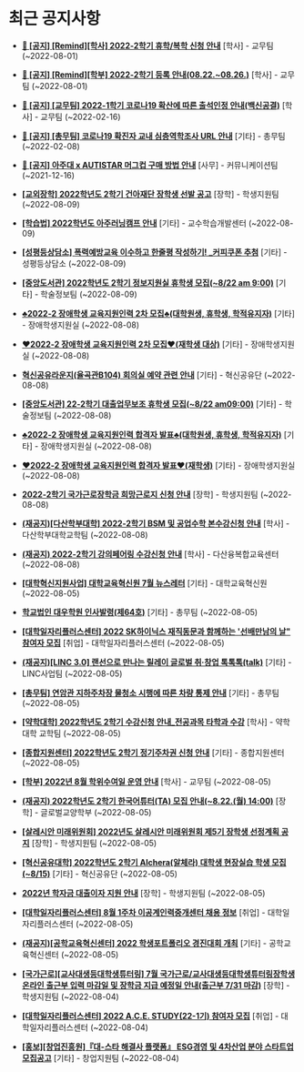 # 최근 공지사항

* **[📌 [공지] [Remind][학사] 2022-2학기 휴학/복학 신청 안내](http://ajou.ac.kr/kr/ajou/notice.do?mode=view&amp;articleNo=202390&amp;article.offset=0&amp;articleLimit=30)**
 [학사] - 교무팀 (~2022-08-01)

* **[📌 [공지] [Remind][학부] 2022-2학기 등록 안내(08.22.~08.26.)](http://ajou.ac.kr/kr/ajou/notice.do?mode=view&amp;articleNo=202388&amp;article.offset=0&amp;articleLimit=30)**
 [학사] - 교무팀 (~2022-08-01)

* **[📌 [공지] [교무팀] 2022-1학기 코로나19 확산에 따른 출석인정 안내(백신공결)](http://ajou.ac.kr/kr/ajou/notice.do?mode=view&amp;articleNo=180913&amp;article.offset=0&amp;articleLimit=30)**
 [학사] - 교무팀 (~2022-02-16)

* **[📌 [공지] [총무팀] 코로나19 확진자 교내 심층역학조사 URL 안내](http://ajou.ac.kr/kr/ajou/notice.do?mode=view&amp;articleNo=180493&amp;article.offset=0&amp;articleLimit=30)**
 [기타] - 총무팀 (~2022-02-08)

* **[📌 [공지] 아주대 x AUTISTAR 머그컵 구매 방법 안내](http://ajou.ac.kr/kr/ajou/notice.do?mode=view&amp;articleNo=147976&amp;article.offset=0&amp;articleLimit=30)**
 [사무] - 커뮤니케이션팀 (~2021-12-16)

* **[[교외장학] 2022학년도 2학기 건아재단 장학생 선발 공고](http://ajou.ac.kr/kr/ajou/notice.do?mode=view&amp;articleNo=202630&amp;article.offset=0&amp;articleLimit=30)**
 [장학] - 학생지원팀 (~2022-08-09)

* **[[학습법] 2022학년도 아주러닝캠프 안내](http://ajou.ac.kr/kr/ajou/notice.do?mode=view&amp;articleNo=202627&amp;article.offset=0&amp;articleLimit=30)**
 [기타] - 교수학습개발센터 (~2022-08-09)

* **[[성평등상담소] 폭력예방교육 이수하고 한줄평 작성하기! _커피쿠폰 추첨](http://ajou.ac.kr/kr/ajou/notice.do?mode=view&amp;articleNo=202625&amp;article.offset=0&amp;articleLimit=30)**
 [기타] - 성평등상담소 (~2022-08-09)

* **[[중앙도서관] 2022학년도 2학기 정보지원실 휴학생 모집(~8/22 am 9:00)](http://ajou.ac.kr/kr/ajou/notice.do?mode=view&amp;articleNo=202624&amp;article.offset=0&amp;articleLimit=30)**
 [기타] - 학술정보팀 (~2022-08-09)

* **[♣2022-2 장애학생 교육지원인력 2차 모집♣(대학원생, 휴학생, 학적유지자)](http://ajou.ac.kr/kr/ajou/notice.do?mode=view&amp;articleNo=202616&amp;article.offset=0&amp;articleLimit=30)**
 [기타] - 장애학생지원실 (~2022-08-08)

* **[♥2022-2 장애학생 교육지원인력 2차 모집♥(재학생 대상)](http://ajou.ac.kr/kr/ajou/notice.do?mode=view&amp;articleNo=202615&amp;article.offset=0&amp;articleLimit=30)**
 [기타] - 장애학생지원실 (~2022-08-08)

* **[혁신공유라운지(율곡관B104) 회의실 예약 관련 안내](http://ajou.ac.kr/kr/ajou/notice.do?mode=view&amp;articleNo=202610&amp;article.offset=0&amp;articleLimit=30)**
 [기타] - 혁신공유단 (~2022-08-08)

* **[[중앙도서관] 22-2학기 대출업무보조 휴학생 모집(~8/22 am09:00)](http://ajou.ac.kr/kr/ajou/notice.do?mode=view&amp;articleNo=202603&amp;article.offset=0&amp;articleLimit=30)**
 [기타] - 학술정보팀 (~2022-08-08)

* **[♣2022-2 장애학생 교육지원인력 합격자 발표♣(대학원생, 휴학생, 학적유지자)](http://ajou.ac.kr/kr/ajou/notice.do?mode=view&amp;articleNo=202594&amp;article.offset=0&amp;articleLimit=30)**
 [기타] - 장애학생지원실 (~2022-08-08)

* **[♥2022-2 장애학생 교육지원인력 합격자 발표♥(재학생)](http://ajou.ac.kr/kr/ajou/notice.do?mode=view&amp;articleNo=202593&amp;article.offset=0&amp;articleLimit=30)**
 [기타] - 장애학생지원실 (~2022-08-08)

* **[2022-2학기 국가근로장학금 희망근로지 신청 안내](http://ajou.ac.kr/kr/ajou/notice.do?mode=view&amp;articleNo=202592&amp;article.offset=0&amp;articleLimit=30)**
 [장학] - 학생지원팀 (~2022-08-08)

* **[(재공지)[다산학부대학] 2022-2학기 BSM 및 공업수학 본수강신청 안내](http://ajou.ac.kr/kr/ajou/notice.do?mode=view&amp;articleNo=202591&amp;article.offset=0&amp;articleLimit=30)**
 [학사] - 다산학부대학교학팀 (~2022-08-08)

* **[(재공지) 2022-2학기 강의페어링 수강신청 안내](http://ajou.ac.kr/kr/ajou/notice.do?mode=view&amp;articleNo=202589&amp;article.offset=0&amp;articleLimit=30)**
 [학사] - 다산융복합교육센터 (~2022-08-08)

* **[[대학혁신지원사업] 대학교육혁신원 7월 뉴스레터](http://ajou.ac.kr/kr/ajou/notice.do?mode=view&amp;articleNo=202581&amp;article.offset=0&amp;articleLimit=30)**
 [기타] - 대학교육혁신원 (~2022-08-05)

* **[학교법인 대우학원 인사발령(제64호)](http://ajou.ac.kr/kr/ajou/notice.do?mode=view&amp;articleNo=202574&amp;article.offset=0&amp;articleLimit=30)**
 [기타] - 총무팀 (~2022-08-05)

* **[[대학일자리플러스센터] 2022 SK하이닉스 재직동문과 함께하는 &#x27;선배만남의 날&quot; 참여자 모집](http://ajou.ac.kr/kr/ajou/notice.do?mode=view&amp;articleNo=202569&amp;article.offset=0&amp;articleLimit=30)**
 [취업] - 대학일자리플러스센터 (~2022-08-05)

* **[(재공지)[LINC 3.0] 랜선으로 만나는 릴레이 글로벌 취·창업 톡톡톡(talk)](http://ajou.ac.kr/kr/ajou/notice.do?mode=view&amp;articleNo=202568&amp;article.offset=0&amp;articleLimit=30)**
 [기타] - LINC사업팀 (~2022-08-05)

* **[[총무팀] 연암관 지하주차장 물청소 시행에 따른 차량 통제 안내](http://ajou.ac.kr/kr/ajou/notice.do?mode=view&amp;articleNo=202566&amp;article.offset=0&amp;articleLimit=30)**
 [기타] - 총무팀 (~2022-08-05)

* **[[약학대학] 2022학년도 2학기 수강신청 안내_전공과목 타학과 수강](http://ajou.ac.kr/kr/ajou/notice.do?mode=view&amp;articleNo=202562&amp;article.offset=0&amp;articleLimit=30)**
 [학사] - 약학대학 교학팀 (~2022-08-05)

* **[[종합지원센터] 2022학년도 2학기 정기주차권 신청 안내](http://ajou.ac.kr/kr/ajou/notice.do?mode=view&amp;articleNo=202553&amp;article.offset=0&amp;articleLimit=30)**
 [기타] - 종합지원센터 (~2022-08-05)

* **[[학부] 2022년 8월 학위수여일 운영 안내](http://ajou.ac.kr/kr/ajou/notice.do?mode=view&amp;articleNo=202552&amp;article.offset=0&amp;articleLimit=30)**
 [학사] - 교무팀 (~2022-08-05)

* **[(재공지) 2022학년도 2학기 한국어튜터(TA) 모집 안내(~8.22.(월) 14:00)](http://ajou.ac.kr/kr/ajou/notice.do?mode=view&amp;articleNo=202551&amp;article.offset=0&amp;articleLimit=30)**
 [장학] - 글로벌교양학부 (~2022-08-05)

* **[[살레시안 미래위원회] 2022년도 살레시안 미래위원회 제5기 장학생 선정계획 공지](http://ajou.ac.kr/kr/ajou/notice.do?mode=view&amp;articleNo=202548&amp;article.offset=0&amp;articleLimit=30)**
 [장학] - 학생지원팀 (~2022-08-05)

* **[[혁신공유대학] 2022학년도 2학기 Alchera(알체라) 대학생 현장실습 학생 모집(~8/15)](http://ajou.ac.kr/kr/ajou/notice.do?mode=view&amp;articleNo=202546&amp;article.offset=0&amp;articleLimit=30)**
 [기타] - 혁신공유단 (~2022-08-05)

* **[2022년 학자금 대출이자 지원 안내](http://ajou.ac.kr/kr/ajou/notice.do?mode=view&amp;articleNo=202545&amp;article.offset=0&amp;articleLimit=30)**
 [장학] - 학생지원팀 (~2022-08-05)

* **[[대학일자리플러스센터] 8월 1주차 이공계인력중개센터 채용 정보](http://ajou.ac.kr/kr/ajou/notice.do?mode=view&amp;articleNo=202544&amp;article.offset=0&amp;articleLimit=30)**
 [취업] - 대학일자리플러스센터 (~2022-08-05)

* **[(재공지)[공학교육혁신센터] 2022 학생포트폴리오 경진대회 개최](http://ajou.ac.kr/kr/ajou/notice.do?mode=view&amp;articleNo=202537&amp;article.offset=0&amp;articleLimit=30)**
 [기타] - 공학교육혁신센터 (~2022-08-05)

* **[[국가근로][교사대생등대학생튜터링] 7월 국가근로/교사대생등대학생튜터링장학생 온라인 출근부 입력 마감일 및 장학금 지급 예정일 안내(출근부 7/31 마감)](http://ajou.ac.kr/kr/ajou/notice.do?mode=view&amp;articleNo=202523&amp;article.offset=0&amp;articleLimit=30)**
 [장학] - 학생지원팀 (~2022-08-04)

* **[[대학일자리플러스센터] 2022 A.C.E. STUDY(22-1기) 참여자 모집](http://ajou.ac.kr/kr/ajou/notice.do?mode=view&amp;articleNo=202519&amp;article.offset=0&amp;articleLimit=30)**
 [취업] - 대학일자리플러스센터 (~2022-08-04)

* **[[홍보][창업진흥원]『대-스타 해결사 플랫폼』 ESG경영 및 4차산업 분야 스타트업 모집공고](http://ajou.ac.kr/kr/ajou/notice.do?mode=view&amp;articleNo=202515&amp;article.offset=0&amp;articleLimit=30)**
 [기타] - 창업지원팀 (~2022-08-04)
